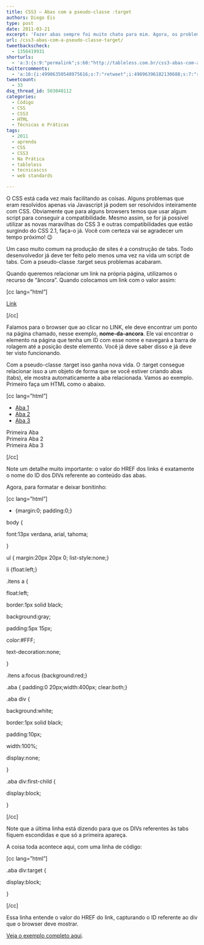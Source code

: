 ```yaml
---
title: CSS3 – Abas com a pseudo-classe :target
authors: Diego Eis
type: post
date: 2011-03-21
excerpt: 'Fazer abas sempre foi muito chato para mim. Agora, os problemas acabaram com o :target. '
url: /css3-abas-com-a-pseudo-classe-target/
tweetbackscheck:
  - 1356419931
shorturls:
  - 'a:3:{s:9:"permalink";s:60:"http://tableless.com.br/css3-abas-com-a-pseudo-classe-target";s:7:"tinyurl";s:26:"http://tinyurl.com/42ldkf2";s:4:"isgd";s:19:"http://is.gd/5VcYQo";}'
twittercomments:
  - 'a:16:{i:49906350548975616;s:7:"retweet";i:49896396182130688;s:7:"retweet";i:49895218316705792;s:7:"retweet";i:49888254631219201;s:7:"retweet";i:49887539812765697;s:7:"retweet";i:49886879633518592;s:7:"retweet";i:49886386517585920;s:7:"retweet";i:49886032128262144;s:7:"retweet";i:124336025190412288;s:7:"retweet";i:152408786336890882;s:7:"retweet";i:156516289307873283;s:7:"retweet";i:156515825786949632;s:7:"retweet";i:156505976948789250;s:7:"retweet";i:156505366727897089;s:7:"retweet";i:153896114234458112;s:7:"retweet";i:169586416421048321;s:7:"retweet";}'
tweetcount:
  - 33
dsq_thread_id: 503040112
categories:
  - Código
  - CSS
  - CSS3
  - HTML
  - Técnicas e Práticas
tags:
  - 2011
  - aprenda
  - CSS
  - CSS3
  - Na Prática
  - tableless
  - tecnicascss
  - web standards

---
```

O CSS está cada vez mais facilitando as coisas. Alguns problemas que eram resolvidos apenas via Javascript já podem ser resolvidos inteiramente com CSS. Obviamente que para alguns browsers temos que usar algum script para conseguir a compatibilidade. Mesmo assim, se for já possível utilizar as novas maravilhas do CSS 3 e outras compatibilidades que estão surgindo do CSS 2.1, faça-o já. Você com certeza vai se agradecer um tempo próximo! 😉 

Um caso muito comum na produção de sites é a construção de tabs. Todo desenvolvedor já deve ter feito pelo menos uma vez na vida um script de tabs. Com a pseudo-classe :target seus problemas acabaram. 

Quando queremos relacionar um link na própria página, utilizamos o recurso de &#8220;âncora&#8221;. Quando colocamos um link com o valor assim:

[cc lang=&#8221;html&#8221;]
  
[Link][1]
  
[/cc]

Falamos para o browser que ao clicar no LINK, ele deve encontrar um ponto na página chamado, nesse exemplo, **nome-da-ancora**. Ele vai encontrar o elemento na página que tenha um ID com esse nome e navegará a barra de rolagem até a posição deste elemento. Você já deve saber disso e já deve ter visto funcionando.

Com a pseudo-classe :target isso ganha nova vida. O :target consegue relacionar isso a um objeto de forma que se você estiver criando abas (tabs), ele mostra automaticamente a aba relacionada. Vamos ao exemplo. Primeiro faça um HTML como o abaixo.

[cc lang=&#8221;html&#8221;]

<ul class="itens">
  <li>
    <a href="#aba1">Aba 1</a>
  </li>
  <li>
    <a href="#aba2">Aba 2</a>
  </li>
  <li>
    <a href="#aba3">Aba 3</a>
  </li>
</ul>

<div class="aba">
  <div id="aba1">
    Primeira Aba
  </div>
  
  <div id="aba2">
    Primeira Aba 2
  </div>
  
  <div id="aba3">
    Primeira Aba 3
  </div>
</div>

[/cc]

Note um detalhe muito importante: o valor do HREF dos links é exatamente o nome do ID dos DIVs referente ao conteúdo das abas.

Agora, para formatar e deixar bonitinho:

[cc lang=&#8221;html&#8221;]
	  
* {margin:0; padding:0;}
	  
body {
		  
font:13px verdana, arial, tahoma;
	  
}

ul { margin:20px 20px 0; list-style:none;}
	  
li {float:left;}
	  
.itens a {
		  
float:left;
		  
border:1px solid black;
		  
background:gray;
		  
padding:5px 15px;
		  
color:#FFF;
		  
text-decoration:none;
	  
}

.itens a:focus {background:red;}

.aba { padding:0 20px;width:400px; clear:both;}
	  
.aba div {
		  
background:white;
		  
border:1px solid black;
		  
padding:10px;
		  
width:100%;
		  
display:none;
	  
}

.aba div:first-child {
		  
display:block;
	  
}

[/cc]

Note que a última linha está dizendo para que os DIVs referentes às tabs fiquem escondidas e que só a primeira apareça.

A coisa toda acontece aqui, com uma linha de código:
  
[cc lang=&#8221;html&#8221;]
	  
.aba div:target {
		  
display:block;
	  
}
  
[/cc]

Essa linha entende o valor do HREF do link, capturando o ID referente ao div que o browser deve mostrar.

[Veja o exemplo completo aqui][2].

 [1]: #nome-da-ancora
 [2]: http://tableless.github.com/tableless/aba-target.html "Exemplo de pseudo-classe target"
